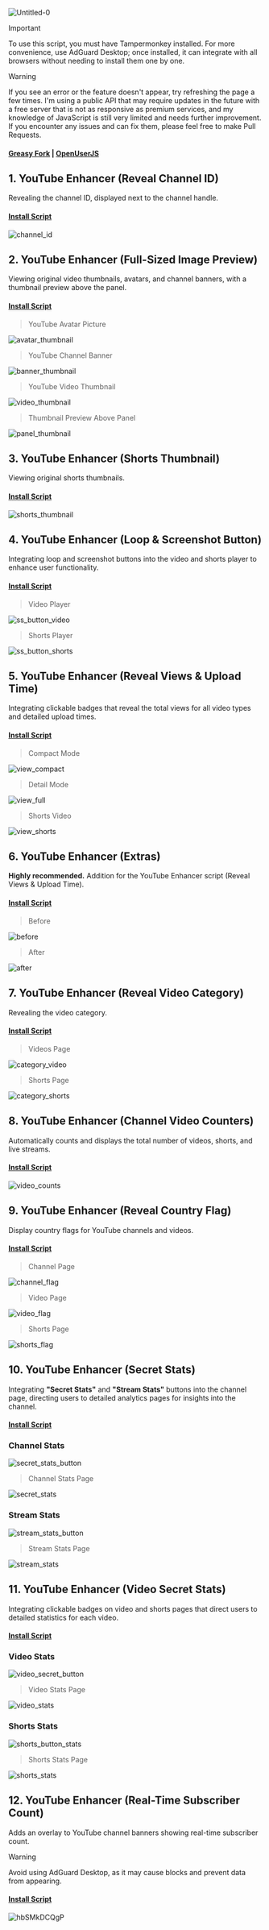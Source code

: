 ![Untitled-0](https://github.com/user-attachments/assets/1db0a45e-1c0c-4298-bce9-f119d121e7af)

> [!IMPORTANT]
> To use this script, you must have Tampermonkey installed. For more convenience, use AdGuard Desktop; once installed, it can integrate with all browsers without needing to install them one by one.

> [!WARNING]
> If you see an error or the feature doesn't appear, try refreshing the page a few times. I'm using a public API that may require updates in the future with a free server that is not as responsive as premium services, and my knowledge of JavaScript is still very limited and needs further improvement. If you encounter any issues and can fix them, please feel free to make Pull Requests.

#### [Greasy Fork](https://greasyfork.org/en/users/1382928-exyezed) | [OpenUserJS](https://openuserjs.org/users/exyezed/scripts)

## 1. YouTube Enhancer (Reveal Channel ID)

Revealing the channel ID, displayed next to the channel handle.

#### [Install Script](https://update.greasyfork.org/scripts/513116/YouTube%20Enhancer%20%28Reveal%20Channel%20ID%29.user.js)

![channel_id](https://github.com/user-attachments/assets/4f7998c9-79fa-4538-bc5f-cc21caba9329)

## 2. YouTube Enhancer (Full-Sized Image Preview)

Viewing original video thumbnails, avatars, and channel banners, with a thumbnail preview above the panel.

#### [Install Script](https://update.greasyfork.org/scripts/513113/YouTube%20Enhancer%20%28Full-Sized%20Image%20Preview%29.user.js)

> YouTube Avatar Picture

![avatar_thumbnail](https://github.com/user-attachments/assets/aaf459e7-0f57-407f-956f-89e8bff8d6a4)

> YouTube Channel Banner

![banner_thumbnail](https://github.com/user-attachments/assets/d5e7aaec-13af-46ab-96fa-0ec5df28eb1c)

> YouTube Video Thumbnail

![video_thumbnail](https://github.com/user-attachments/assets/ee221b6d-5160-4cc4-b681-a71459d4a50c)

> Thumbnail Preview Above Panel

![panel_thumbnail](https://github.com/user-attachments/assets/91e99c9e-2ae5-4caa-9268-16f529372a3f)

## 3. YouTube Enhancer (Shorts Thumbnail)

Viewing original shorts thumbnails.

#### [Install Script](https://update.greasyfork.org/scripts/513132/YouTube%20Enhancer%20%28Shorts%20Thumbnail%29.user.js)

![shorts_thumbnail](https://github.com/user-attachments/assets/e4d85085-a0de-42bd-bbb2-9ee597e59b86)

## 4. YouTube Enhancer (Loop & Screenshot Button)

Integrating loop and screenshot buttons into the video and shorts player to enhance user functionality.

#### [Install Script](https://update.greasyfork.org/scripts/513114/YouTube%20Enhancer%20%28Loop%20%20Screenshot%20Button%29.user.js)

> Video Player

![ss_button_video](https://github.com/user-attachments/assets/b9d27615-852b-4421-b3de-bd8740f14e5d)

> Shorts Player

![ss_button_shorts](https://github.com/user-attachments/assets/352d3742-f3eb-4a39-b937-ad7fedb9b8b9)

## 5. YouTube Enhancer (Reveal Views & Upload Time)

Integrating clickable badges that reveal the total views for all video types and detailed upload times.

#### [Install Script](https://update.greasyfork.org/scripts/513133/YouTube%20Enhancer%20%28Reveal%20Views%20%20Upload%20Time%29.user.js)

> Compact Mode

![view_compact](https://github.com/user-attachments/assets/aae7e890-df36-43f1-892e-74c1c999aa6f)

> Detail Mode

![view_full](https://github.com/user-attachments/assets/c36645bf-bb68-4f2a-b545-8161a60f2d52)

> Shorts Video

![view_shorts](https://github.com/user-attachments/assets/b22b468d-de51-45d6-a866-c9e647f76878)

## 6. YouTube Enhancer (Extras)

**Highly recommended.** Addition for the YouTube Enhancer script (Reveal Views & Upload Time).

#### [Install Script](https://update.greasyfork.org/scripts/513153/YouTube%20Enhancer%20%28Extras%29.user.js)

> Before

![before](https://github.com/user-attachments/assets/60e89c83-9abb-4715-b9f2-a3ba78649b3e)

> After

![after](https://github.com/user-attachments/assets/98aaec82-a6bc-40e1-9006-15046ed4f379)

## 7. YouTube Enhancer (Reveal Video Category)

Revealing the video category.

#### [Install Script](https://update.greasyfork.org/scripts/513134/YouTube%20Enhancer%20%28Reveal%20Video%20Category%29.user.js)

> Videos Page

![category_video](https://github.com/user-attachments/assets/66da0bda-0148-4ae3-b0f6-36d73a6e7dad)

> Shorts Page

![category_shorts](https://github.com/user-attachments/assets/97421cd2-9c1b-4178-99ff-23b8d0492fef)

## 8. YouTube Enhancer (Channel Video Counters)

Automatically counts and displays the total number of videos, shorts, and live streams.

#### [Install Script](https://update.greasyfork.org/scripts/513490/YouTube%20Enhancer%20%28Channel%20Video%20Counters%29.user.js)

![video_counts](https://github.com/user-attachments/assets/f572f340-5510-4400-8276-0971f8ae605c)

## 9. YouTube Enhancer (Reveal Country Flag)

Display country flags for YouTube channels and videos.

#### [Install Script](https://update.greasyfork.org/scripts/515505/YouTube%20Enhancer%20%28Reveal%20Country%20Flag%29.user.js)

> Channel Page

![channel_flag](https://github.com/user-attachments/assets/021fe329-f3bd-47bf-9599-083d4d456745)

> Video Page

![video_flag](https://github.com/user-attachments/assets/3a89634d-3e34-49a2-b8ca-9eb1ce37c5f5)

> Shorts Page

![shorts_flag](https://github.com/user-attachments/assets/97897325-084a-4fe4-8a05-1db76adc3be9)

## 10. YouTube Enhancer (Secret Stats)

Integrating **"Secret Stats"** and **"Stream Stats"** buttons into the channel page, directing users to detailed analytics pages for insights into the channel.

#### [Install Script](https://update.greasyfork.org/scripts/513154/YouTube%20Enhancer%20%28Secret%20Stats%29.user.js)

### Channel Stats

![secret_stats_button](https://github.com/user-attachments/assets/8d71957d-0862-4a39-9122-195b9c3ecbbe)

> Channel Stats Page

![secret_stats](https://github.com/user-attachments/assets/ac1e10da-c1ce-49b3-931e-bf5bd4c6a042)

### Stream Stats

![stream_stats_button](https://github.com/user-attachments/assets/932891d0-6a7e-4163-9216-c0457f34e236)

> Stream Stats Page

![stream_stats](https://github.com/user-attachments/assets/fc080770-314c-40d3-9f1c-f128a803202b)

## 11. YouTube Enhancer (Video Secret Stats)

Integrating clickable badges on video and shorts pages that direct users to detailed statistics for each video.

#### [Install Script](https://update.greasyfork.org/scripts/513155/YouTube%20Enhancer%20%28Video%20Secret%20Stats%29.user.js)

### Video Stats

![video_secret_button](https://github.com/user-attachments/assets/2ca10f82-e391-4ad3-9e7f-3fc9af2e47f3)

> Video Stats Page

![video_stats](https://github.com/user-attachments/assets/b1b11398-b890-490d-8a54-b26227618092)

### Shorts Stats

![shorts_button_stats](https://github.com/user-attachments/assets/cc275a2c-1541-42ba-b111-5dc422534f63)

> Shorts Stats Page

![shorts_stats](https://github.com/user-attachments/assets/32e2f0cd-1c49-4421-b8a5-72666a02b6f0)

## 12. YouTube Enhancer (Real-Time Subscriber Count)

Adds an overlay to YouTube channel banners showing real-time subscriber count.

> [!WARNING]
> Avoid using AdGuard Desktop, as it may cause blocks and prevent data from appearing.

#### [Install Script](https://update.greasyfork.org/scripts/516477/YouTube%20Enhancer%20%28Real-Time%20Subscriber%20Count%29.user.js)

![hbSMkDCQgP](https://github.com/user-attachments/assets/6a08ea4e-ae45-4ade-9fa7-850bdd4302e2)
